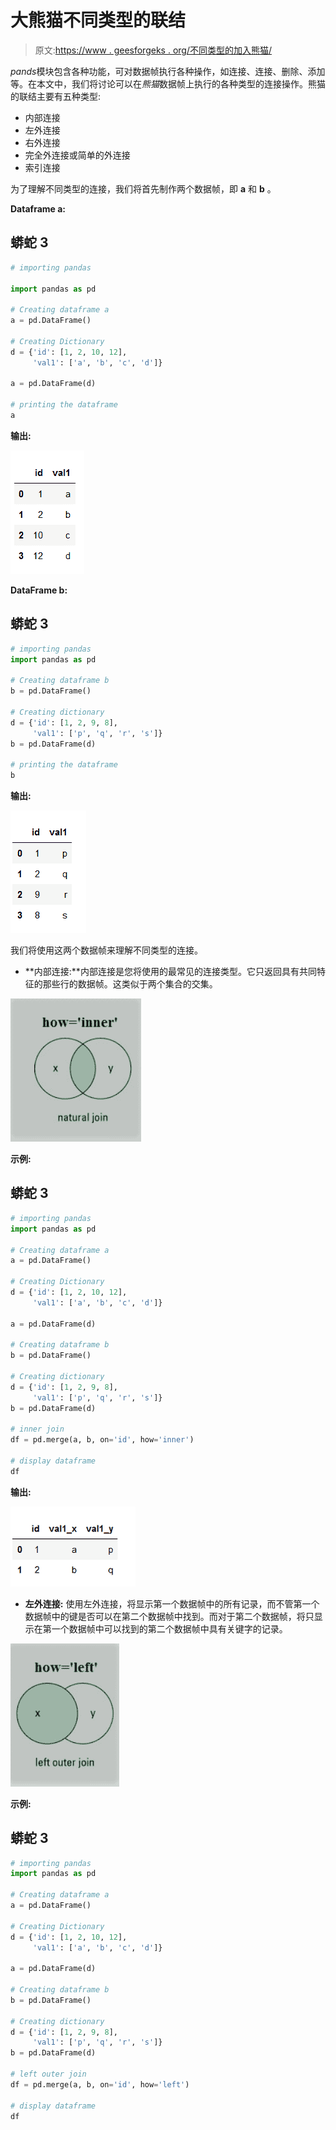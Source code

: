 # 大熊猫不同类型的联结

> 原文:[https://www . geesforgeks . org/不同类型的加入熊猫/](https://www.geeksforgeeks.org/different-types-of-joins-in-pandas/)

*pands*模块包含各种功能，可对数据帧执行各种操作，如连接、连接、删除、添加等。在本文中，我们将讨论可以在*熊猫*数据帧上执行的各种类型的连接操作。熊猫的联结主要有五种类型:

*   内部连接
*   左外连接
*   右外连接
*   完全外连接或简单的外连接
*   索引连接

为了理解不同类型的连接，我们将首先制作两个数据帧，即 **a** 和 **b** 。

**Dataframe a:**

## 蟒蛇 3

```py
# importing pandas

import pandas as pd

# Creating dataframe a
a = pd.DataFrame()

# Creating Dictionary
d = {'id': [1, 2, 10, 12], 
     'val1': ['a', 'b', 'c', 'd']}

a = pd.DataFrame(d)

# printing the dataframe
a
```

**输出:**

![](img/f68d239e0ed450970bf3828e6974433e.png)

**DataFrame b:**

## 蟒蛇 3

```py
# importing pandas
import pandas as pd

# Creating dataframe b
b = pd.DataFrame()

# Creating dictionary
d = {'id': [1, 2, 9, 8],
     'val1': ['p', 'q', 'r', 's']}
b = pd.DataFrame(d)

# printing the dataframe
b
```

**输出:**

![](img/81595c28f055d14b9e62f87659930817.png)

我们将使用这两个数据帧来理解不同类型的连接。

*   **内部连接:**内部连接是您将使用的最常见的连接类型。它只返回具有共同特征的那些行的数据帧。这类似于两个集合的交集。

![](img/e0da2c867e79cebfebc24fa5ec162c9b.png)

**示例:**

## 蟒蛇 3

```py
# importing pandas
import pandas as pd

# Creating dataframe a
a = pd.DataFrame()

# Creating Dictionary
d = {'id': [1, 2, 10, 12],
     'val1': ['a', 'b', 'c', 'd']}

a = pd.DataFrame(d)

# Creating dataframe b
b = pd.DataFrame()

# Creating dictionary
d = {'id': [1, 2, 9, 8],
     'val1': ['p', 'q', 'r', 's']}
b = pd.DataFrame(d)

# inner join
df = pd.merge(a, b, on='id', how='inner')

# display dataframe
df
```

**输出:**

![](img/ece4ff7df84b994a170776c70bef5c22.png)

*   **左外连接:** 使用左外连接，将显示第一个数据帧中的所有记录，而不管第一个数据帧中的键是否可以在第二个数据帧中找到。而对于第二个数据帧，将只显示在第一个数据帧中可以找到的第二个数据帧中具有关键字的记录。

![](img/ba9fff0f14baa615985e09196110a8b4.png)

**示例:**

## 蟒蛇 3

```py
# importing pandas
import pandas as pd

# Creating dataframe a
a = pd.DataFrame()

# Creating Dictionary
d = {'id': [1, 2, 10, 12],
     'val1': ['a', 'b', 'c', 'd']}

a = pd.DataFrame(d)

# Creating dataframe b
b = pd.DataFrame()

# Creating dictionary
d = {'id': [1, 2, 9, 8],
     'val1': ['p', 'q', 'r', 's']}
b = pd.DataFrame(d)

# left outer join
df = pd.merge(a, b, on='id', how='left')

# display dataframe
df
```
